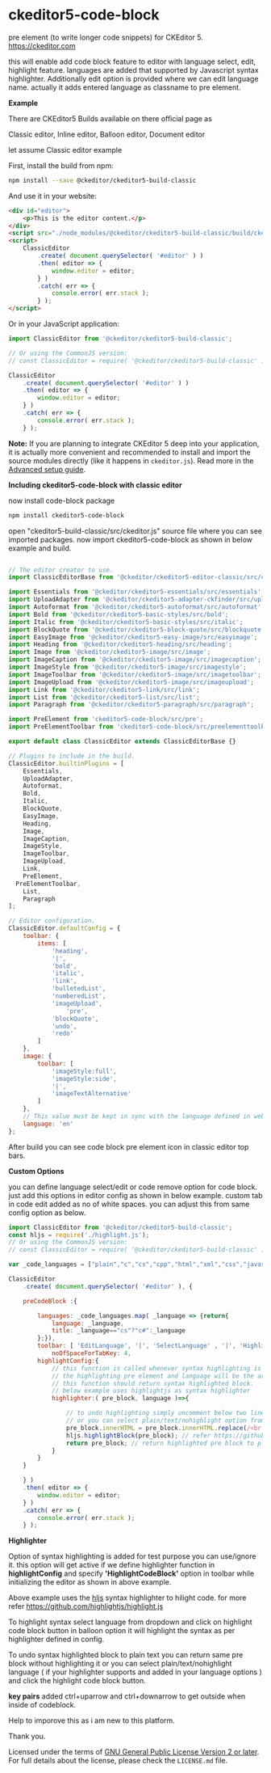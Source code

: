 # ckeditor5-code-block
pre element (to write longer code snippets) for CKEditor 5. https://ckeditor.com


this will enable add code block feature to editor with language select, edit, highlight feature. languages are added that supported by Javascript syntax highlighter. Additionally edit option is provided where we can edit language name. actually it adds entered language as classname to pre element.

**Example**

There are CKEditor5 Builds available on there official page as

Classic editor,
Inline editor,
Balloon editor,
Document editor

let assume Classic editor example

First, install the build from npm:

```bash
npm install --save @ckeditor/ckeditor5-build-classic
```

And use it in your website:

```html
<div id="editor">
	<p>This is the editor content.</p>
</div>
<script src="./node_modules/@ckeditor/ckeditor5-build-classic/build/ckeditor.js"></script>
<script>
	ClassicEditor
		.create( document.querySelector( '#editor' ) )
		.then( editor => {
			window.editor = editor;
		} )
		.catch( err => {
			console.error( err.stack );
		} );
</script>
```

Or in your JavaScript application:

```js
import ClassicEditor from '@ckeditor/ckeditor5-build-classic';

// Or using the CommonJS version:
// const ClassicEditor = require( '@ckeditor/ckeditor5-build-classic' );

ClassicEditor
	.create( document.querySelector( '#editor' ) )
	.then( editor => {
		window.editor = editor;
	} )
	.catch( err => {
		console.error( err.stack );
	} );
```

**Note:** If you are planning to integrate CKEditor 5 deep into your application, it is actually more convenient and recommended to install and import the source modules directly (like it happens in `ckeditor.js`). Read more in the [Advanced setup guide](https://docs.ckeditor.com/ckeditor5/latest/builds/guides/integration/advanced-setup.html).


**Including ckeditor5-code-block with classic editor**

now install code-block package

```bash
npm install ckeditor5-code-block
```


open "ckeditor5-build-classic/src/ckeditor.js" source file where you can see imported packages.
now import ckeditor5-code-block as shown in below example and build.

```js

// The editor creator to use.
import ClassicEditorBase from '@ckeditor/ckeditor5-editor-classic/src/classiceditor';

import Essentials from '@ckeditor/ckeditor5-essentials/src/essentials';
import UploadAdapter from '@ckeditor/ckeditor5-adapter-ckfinder/src/uploadadapter';
import Autoformat from '@ckeditor/ckeditor5-autoformat/src/autoformat';
import Bold from '@ckeditor/ckeditor5-basic-styles/src/bold';
import Italic from '@ckeditor/ckeditor5-basic-styles/src/italic';
import BlockQuote from '@ckeditor/ckeditor5-block-quote/src/blockquote';
import EasyImage from '@ckeditor/ckeditor5-easy-image/src/easyimage';
import Heading from '@ckeditor/ckeditor5-heading/src/heading';
import Image from '@ckeditor/ckeditor5-image/src/image';
import ImageCaption from '@ckeditor/ckeditor5-image/src/imagecaption';
import ImageStyle from '@ckeditor/ckeditor5-image/src/imagestyle';
import ImageToolbar from '@ckeditor/ckeditor5-image/src/imagetoolbar';
import ImageUpload from '@ckeditor/ckeditor5-image/src/imageupload';
import Link from '@ckeditor/ckeditor5-link/src/link';
import List from '@ckeditor/ckeditor5-list/src/list';
import Paragraph from '@ckeditor/ckeditor5-paragraph/src/paragraph';

import PreElement from 'ckeditor5-code-block/src/pre';
import PreElementToolbar from 'ckeditor5-code-block/src/preelementtoolbar'; // pre element toolbar to edit its language class

export default class ClassicEditor extends ClassicEditorBase {}

// Plugins to include in the build.
ClassicEditor.builtinPlugins = [
	Essentials,
	UploadAdapter,
	Autoformat,
	Bold,
	Italic,
	BlockQuote,
	EasyImage,
	Heading,
	Image,
	ImageCaption,
	ImageStyle,
	ImageToolbar,
	ImageUpload,
	Link,
	PreElement,
  PreElementToolbar,
	List,
	Paragraph
];

// Editor configuration.
ClassicEditor.defaultConfig = {
	toolbar: {
		items: [
			'heading',
			'|',
			'bold',
			'italic',
			'link',
			'bulletedList',
			'numberedList',
			'imageUpload',
      			'pre',
			'blockQuote',
			'undo',
			'redo'
		]
	},
	image: {
		toolbar: [
			'imageStyle:full',
			'imageStyle:side',
			'|',
			'imageTextAlternative'
		]
	},
	// This value must be kept in sync with the language defined in webpack.config.js.
	language: 'en'
};

```
After build you can see code block pre element icon in classic editor top bars.

**Custom Options**

you can define language select/edit or code remove option for code block. just add this options in editor config as shown in below example. custom tab in code edit added as no of white spaces. you can adjust this from same config option as below.

```js
import ClassicEditor from '@ckeditor/ckeditor5-build-classic';
const hljs = require('./highlight.js');
// Or using the CommonJS version:
// const ClassicEditor = require( '@ckeditor/ckeditor5-build-classic' );

var _code_languages = ["plain","c","cs","cpp","html","xml","css","javascript","python","sql","php","perl","ruby","markdown","auto"];

ClassicEditor
	.create( document.querySelector( '#editor' ), {

	preCodeBlock :{

		languages: _code_languages.map( _language => {return{
			language: _language,
			title: _language=="cs"?"c#":_language
		};}),
		toolbar: [ 'EditLanguage', '|', 'SelectLanguage' , '|', 'HighlightCodeBlock', '|', 'CloseCodeBlock'],
			noOfSpaceForTabKey: 4,
		highlightConfig:{
			// this function is called whenever syntax highlighting is requested.
			// the highlighting pre element and language will be the arguments for this function
			// this function should return syntax highlighted block.
			// below example uses highlightjs as syntax highlighter
			highlighter:( pre_block, language )=>{

				// to undo highlighting simply uncomment below two lines and return pre_block as is
				// or you can select plain/text/nohighlight option from language if highlighter supports
				pre_block.innerHTML = pre_block.innerHTML.replace(/<br[ \/]*>/gi, '\n');
				hljs.highlightBlock(pre_block); // refer https://github.com/highlightjs/highlight.js
				return pre_block; // return highlighted pre block to plugin
			}
		}
	}

	} )
	.then( editor => {
		window.editor = editor;
	} )
	.catch( err => {
		console.error( err.stack );
	} );
```

**Highlighter**

Option of syntax highlighting is added for test purpose you can use/ignore it. this option will get active if we define highlighter function in **highlightConfig** and specify **'HighlightCodeBlock'** option in toolbar while initializing the editor as shown in above example.

Above example uses the [hljs](https://github.com/highlightjs/highlight.js) syntax highlighter to hilight code. for more refer https://github.com/highlightjs/highlight.js

To highlight syntax select language from dropdown and click on highlight code block button in balloon option it will highlight the syntax as per highlighter defined in config.

To undo syntax highlighted block to plain text you can return same pre block without highlighting it or you can select plain/text/nohighlight language ( if your highlighter supports and added in your language options ) and click the highlight code block button.


**key pairs**
added ctrl+uparrow and ctrl+downarrow to get outside when inside of codeblock.

Help to imporove this as i am new to this platform.

Thank you.

Licensed under the terms of [GNU General Public License Version 2 or later](http://www.gnu.org/licenses/gpl.html). For full details about the license, please check the `LICENSE.md` file.
